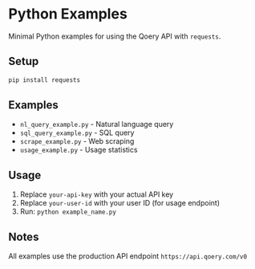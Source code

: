 # Python Examples

Minimal Python examples for using the Qoery API with `requests`.

## Setup

```bash
pip install requests
```

## Examples

- `nl_query_example.py` - Natural language query
- `sql_query_example.py` - SQL query
- `scrape_example.py` - Web scraping
- `usage_example.py` - Usage statistics

## Usage

1. Replace `your-api-key` with your actual API key
2. Replace `your-user-id` with your user ID (for usage endpoint)
3. Run: `python example_name.py`

## Notes

All examples use the production API endpoint `https://api.qoery.com/v0`
